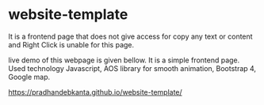 # website-template
It is a frontend page that does not give access for copy any text or content and Right Click is unable for this page.

live demo of this webpage is given bellow.
It is a simple frontend page.
Used technology Javascript, AOS library for smooth animation, Bootstrap 4, Google map.

https://pradhandebkanta.github.io/website-template/
